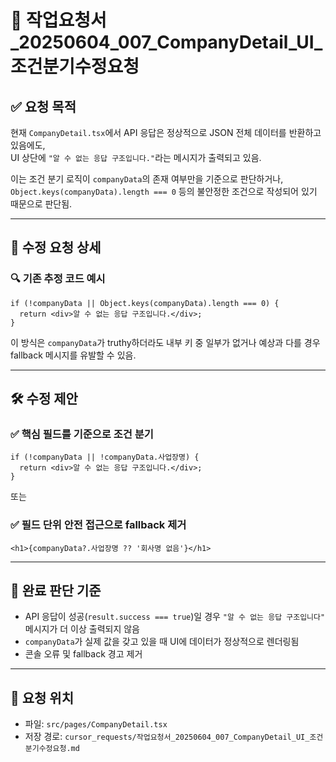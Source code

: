 # 📄 작업요청서_20250604_007_CompanyDetail_UI_조건분기수정요청

## ✅ 요청 목적
현재 `CompanyDetail.tsx`에서 API 응답은 정상적으로 JSON 전체 데이터를 반환하고 있음에도,  
UI 상단에 `"알 수 없는 응답 구조입니다."`라는 메시지가 출력되고 있음.

이는 조건 분기 로직이 `companyData`의 존재 여부만을 기준으로 판단하거나,  
`Object.keys(companyData).length === 0` 등의 불안정한 조건으로 작성되어 있기 때문으로 판단됨.

---

## 📌 수정 요청 상세

### 🔍 기존 추정 코드 예시

```tsx
if (!companyData || Object.keys(companyData).length === 0) {
  return <div>알 수 없는 응답 구조입니다.</div>;
}
```

이 방식은 `companyData`가 truthy하더라도 내부 키 중 일부가 없거나 예상과 다를 경우 fallback 메시지를 유발할 수 있음.

---

## 🛠 수정 제안

### ✅ 핵심 필드를 기준으로 조건 분기

```tsx
if (!companyData || !companyData.사업장명) {
  return <div>알 수 없는 응답 구조입니다.</div>;
}
```

또는

### ✅ 필드 단위 안전 접근으로 fallback 제거

```tsx
<h1>{companyData?.사업장명 ?? '회사명 없음'}</h1>
```

---

## 🎯 완료 판단 기준

- API 응답이 성공(`result.success === true`)일 경우 `"알 수 없는 응답 구조입니다"` 메시지가 더 이상 출력되지 않음
- `companyData`가 실제 값을 갖고 있을 때 UI에 데이터가 정상적으로 렌더링됨
- 콘솔 오류 및 fallback 경고 제거

---

## 🧱 요청 위치
- 파일: `src/pages/CompanyDetail.tsx`
- 저장 경로: `cursor_requests/작업요청서_20250604_007_CompanyDetail_UI_조건분기수정요청.md`

